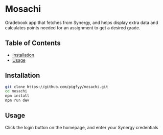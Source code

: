 # Mosachi

Gradebook app that fetches from Synergy, and helps display extra data and calculates points needed for an assignment to get a desired grade. 

## Table of Contents

- [Installation](#installation)
- [Usage](#usage)

## Installation

```sh
git clone https://github.com/pigfyy/mosachi.git
cd mosachi
npm install
npm run dev
```

## Usage

Click the login button on the homepage, and enter your Synergy credentials


